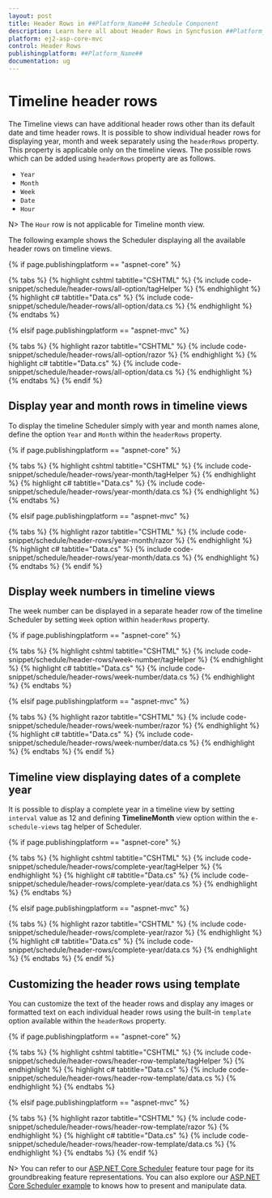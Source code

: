```yaml
---
layout: post
title: Header Rows in ##Platform_Name## Schedule Component
description: Learn here all about Header Rows in Syncfusion ##Platform_Name## Schedule component of Syncfusion Essential JS 2 and more.
platform: ej2-asp-core-mvc
control: Header Rows
publishingplatform: ##Platform_Name##
documentation: ug
---
```



# Timeline header rows

The Timeline views can have additional header rows other than its default date and time header rows. It is possible to show individual header rows for displaying year, month and week separately using the `headerRows` property. This property is applicable only on the timeline views. The possible rows which can be added using `headerRows` property are as follows.

* `Year`
* `Month`
* `Week`
* `Date`
* `Hour`

N> The `Hour` row is not applicable for Timeline month view.

The following example shows the Scheduler displaying all the available header rows on timeline views.

{% if page.publishingplatform == "aspnet-core" %}

{% tabs %}
{% highlight cshtml tabtitle="CSHTML" %}
{% include code-snippet/schedule/header-rows/all-option/tagHelper %}
{% endhighlight %}
{% highlight c# tabtitle="Data.cs" %}
{% include code-snippet/schedule/header-rows/all-option/data.cs %}
{% endhighlight %}
{% endtabs %}

{% elsif page.publishingplatform == "aspnet-mvc" %}

{% tabs %}
{% highlight razor tabtitle="CSHTML" %}
{% include code-snippet/schedule/header-rows/all-option/razor %}
{% endhighlight %}
{% highlight c# tabtitle="Data.cs" %}
{% include code-snippet/schedule/header-rows/all-option/data.cs %}
{% endhighlight %}
{% endtabs %}
{% endif %}



## Display year and month rows in timeline views

To display the timeline Scheduler simply with year and month names alone, define the option `Year` and `Month` within the `headerRows` property.

{% if page.publishingplatform == "aspnet-core" %}

{% tabs %}
{% highlight cshtml tabtitle="CSHTML" %}
{% include code-snippet/schedule/header-rows/year-month/tagHelper %}
{% endhighlight %}
{% highlight c# tabtitle="Data.cs" %}
{% include code-snippet/schedule/header-rows/year-month/data.cs %}
{% endhighlight %}
{% endtabs %}

{% elsif page.publishingplatform == "aspnet-mvc" %}

{% tabs %}
{% highlight razor tabtitle="CSHTML" %}
{% include code-snippet/schedule/header-rows/year-month/razor %}
{% endhighlight %}
{% highlight c# tabtitle="Data.cs" %}
{% include code-snippet/schedule/header-rows/year-month/data.cs %}
{% endhighlight %}
{% endtabs %}
{% endif %}



## Display week numbers in timeline views

The week number can be displayed in a separate header row of the timeline Scheduler by setting `Week` option within `headerRows` property.

{% if page.publishingplatform == "aspnet-core" %}

{% tabs %}
{% highlight cshtml tabtitle="CSHTML" %}
{% include code-snippet/schedule/header-rows/week-number/tagHelper %}
{% endhighlight %}
{% highlight c# tabtitle="Data.cs" %}
{% include code-snippet/schedule/header-rows/week-number/data.cs %}
{% endhighlight %}
{% endtabs %}

{% elsif page.publishingplatform == "aspnet-mvc" %}

{% tabs %}
{% highlight razor tabtitle="CSHTML" %}
{% include code-snippet/schedule/header-rows/week-number/razor %}
{% endhighlight %}
{% highlight c# tabtitle="Data.cs" %}
{% include code-snippet/schedule/header-rows/week-number/data.cs %}
{% endhighlight %}
{% endtabs %}
{% endif %}



## Timeline view displaying dates of a complete year

It is possible to display a complete year in a timeline view by setting `interval` value as 12 and defining **TimelineMonth** view option within the `e-schedule-views` tag helper of Scheduler.

{% if page.publishingplatform == "aspnet-core" %}

{% tabs %}
{% highlight cshtml tabtitle="CSHTML" %}
{% include code-snippet/schedule/header-rows/complete-year/tagHelper %}
{% endhighlight %}
{% highlight c# tabtitle="Data.cs" %}
{% include code-snippet/schedule/header-rows/complete-year/data.cs %}
{% endhighlight %}
{% endtabs %}

{% elsif page.publishingplatform == "aspnet-mvc" %}

{% tabs %}
{% highlight razor tabtitle="CSHTML" %}
{% include code-snippet/schedule/header-rows/complete-year/razor %}
{% endhighlight %}
{% highlight c# tabtitle="Data.cs" %}
{% include code-snippet/schedule/header-rows/complete-year/data.cs %}
{% endhighlight %}
{% endtabs %}
{% endif %}



## Customizing the header rows using template

You can customize the text of the header rows and display any images or formatted text on each individual header rows using the built-in `template` option available within the `headerRows` property.

{% if page.publishingplatform == "aspnet-core" %}

{% tabs %}
{% highlight cshtml tabtitle="CSHTML" %}
{% include code-snippet/schedule/header-rows/header-row-template/tagHelper %}
{% endhighlight %}
{% highlight c# tabtitle="Data.cs" %}
{% include code-snippet/schedule/header-rows/header-row-template/data.cs %}
{% endhighlight %}
{% endtabs %}

{% elsif page.publishingplatform == "aspnet-mvc" %}

{% tabs %}
{% highlight razor tabtitle="CSHTML" %}
{% include code-snippet/schedule/header-rows/header-row-template/razor %}
{% endhighlight %}
{% highlight c# tabtitle="Data.cs" %}
{% include code-snippet/schedule/header-rows/header-row-template/data.cs %}
{% endhighlight %}
{% endtabs %}
{% endif %}



N> You can refer to our [ASP.NET Core Scheduler](https://www.syncfusion.com/aspnet-core-ui-controls/scheduler) feature tour page for its groundbreaking feature representations. You can also explore our [ASP.NET Core Scheduler example](https://ej2.syncfusion.com/aspnetcore/Schedule/Overview#/material) to knows how to present and manipulate data.
